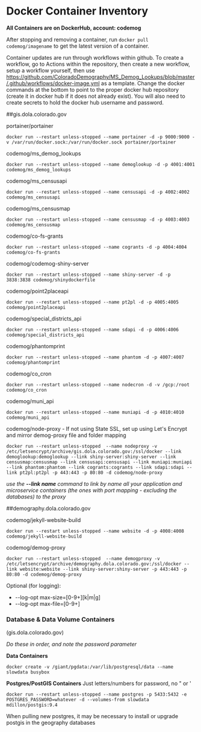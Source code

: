 # Docker Container Inventory

**All Containers are on DockerHub, account: codemog**

After stopping and removing a container, run ```docker pull codemog/imagename``` to get the latest version of a container.

Container updates are run through workflows within github. To create a workflow, go to Actions within the repository, then create a new workflow, setup a workflow yourself, then use https://github.com/ColoradoDemography/MS_Demog_Lookups/blob/master/.github/workflows/docker-image.yml as a template. Change the docker commands at the bottom to point to the proper docker hub repository (create it in docker hub if it does not already exist). You will also need to create secrets to hold the docker hub username and password.

##gis.dola.colorado.gov

portainer/portainer
```
docker run --restart unless-stopped --name portainer -d -p 9000:9000 -v /var/run/docker.sock:/var/run/docker.sock portainer/portainer
```

codemog/ms\_demog\_lookups
```
docker run --restart unless-stopped --name demoglookup -d -p 4001:4001 codemog/ms_demog_lookups
```

codemog/ms\_censusapi
```
docker run --restart unless-stopped --name censusapi -d -p 4002:4002 codemog/ms_censusapi
```

codemog/ms\_censusmap
```
docker run --restart unless-stopped --name censusmap -d -p 4003:4003 codemog/ms_censusmap
```

codemog/co-fs-grants
```
docker run --restart unless-stopped --name cogrants -d -p 4004:4004 codemog/co-fs-grants
```

codemog/codemog-shiny-server
```
docker run --restart unless-stopped --name shiny-server -d -p 3838:3838 codemog/shinydockerfile
```

codemog/point2placeapi
```
docker run --restart unless-stopped --name pt2pl -d -p 4005:4005 codemog/point2placeapi
```

codemog/special\_districts\_api
```
docker run --restart unless-stopped --name sdapi -d -p 4006:4006 codemog/special_districts_api
```

codemog/phantomprint
```
docker run --restart unless-stopped --name phantom -d -p 4007:4007 codemog/phantomprint
```

codemog/co\_cron
```
docker run --restart unless-stopped --name nodecron -d -v /gcp:/root codemog/co_cron
```

codemog/muni\_api
```
docker run --restart unless-stopped --name muniapi -d -p 4010:4010 codemog/muni_api
```

codemog/node-proxy - If not using State SSL, set up using Let's Encrypt and mirror demog-proxy file and folder mapping
```
docker run --restart unless-stopped  --name nodeproxy -v /etc/letsencrypt/archive/gis.dola.colorado.gov:/ssl/docker --link demoglookup:demoglookup --link shiny-server:shiny-server --link censusmap:censusmap --link censusapi:censusapi --link muniapi:muniapi --link phantom:phantom --link cogrants:cogrants --link sdapi:sdapi --link pt2pl:pt2pl -p 443:443 -p 80:80 -d codemog/node-proxy
```
*use the <b>--link name</b> command to link by name all your application and microservice containers (the ones with port mapping - excluding the databases) to the proxy*




##demography.dola.colorado.gov

codemog/jekyll-website-build
```
docker run --restart unless-stopped --name website -d -p 4008:4008 codemog/jekyll-website-build
```

codemog/demog-proxy
```
docker run --restart unless-stopped  --name demogproxy -v /etc/letsencrypt/archive/demography.dola.colorado.gov:/ssl/docker --link website:website --link shiny-server:shiny-server -p 443:443 -p 80:80 -d codemog/demog-proxy
```



Optional (for logging):

- --log-opt max-size=[0-9+][k|m|g]
- --log-opt max-file=[0-9+]



### Database & Data Volume Containers
(gis.dola.colorado.gov)


*Do these in order, and note the password parameter*

**Data Containers**
```
docker create -v /giant/pgdata:/var/lib/postgresql/data --name slowdata busybox
```

**Postgres/PostGIS Containers** Just letters/numbers for password, no " or '
```
docker run --restart unless-stopped --name postgres -p 5433:5432 -e POSTGRES_PASSWORD=whatever -d --volumes-from slowdata mdillon/postgis:9.4
```
When pulling new postgres, it may be necessary to install or upgrade postgis in the geography databases
